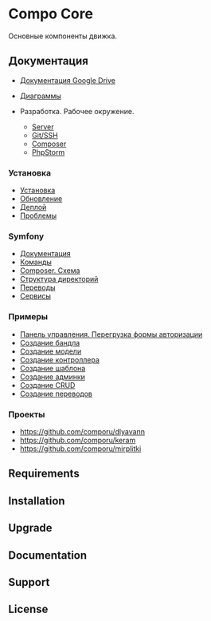 Compo Core
==========

Основные компоненты движка.

## Документация

- [Документация Google Drive](https://drive.google.com/drive/folders/0BzikKPl7V1tNM2JteHZOeUkxb0U)
- [Диаграммы](doc/diagrams/diagrams.md)

- Разработка. Рабочее окружение.
  - [Server](doc/development/server.md)
  - [Git/SSH](doc/development/git-ssh.md)
  - [Composer](doc/development/composer.md)
  - [PhpStorm](doc/development/phpstorm.md)

### Установка

- [Установка](doc/install.md)
- [Обновление](doc/update.md)
- [Деплой](doc/deploy.md)
- [Проблемы](doc/problems.md)

### Symfony
  - [Документация](doc/symfony/docs.md)
  - [Команды](doc/symfony/useful-console-commands.md)
  - [Composer. Схема](doc/symfony/composer-schema.md)
  - [Структура директорий](doc/symfony/dirs.md)
  - [Переводы](doc/symfony/translations.md)
  - [Сервисы](doc/symfony/services-yml.md)

### Примеры
  - [Панель управления. Перегрузка формы авторизации](doc/examples/admin-login-form.md)
  - [Создание бандла](doc/examples/create-bundle.md)
  - [Создание модели](doc/examples/create-entity.md)
  - [Создание контроллера](doc/examples/create-controller.md)
  - [Создание шаблона](doc/examples/create-views.md)
  - [Создание админки](doc/examples/create-admin.md)
  - [Создание CRUD](doc/examples/create-crud.md)
  - [Создание переводов](doc/examples/create-translations.md)

### Проекты
  - https://github.com/comporu/dlyavann
  - https://github.com/comporu/keram
  - https://github.com/comporu/mirplitki

## Requirements

## Installation

## Upgrade

## Documentation

## Support

## License
